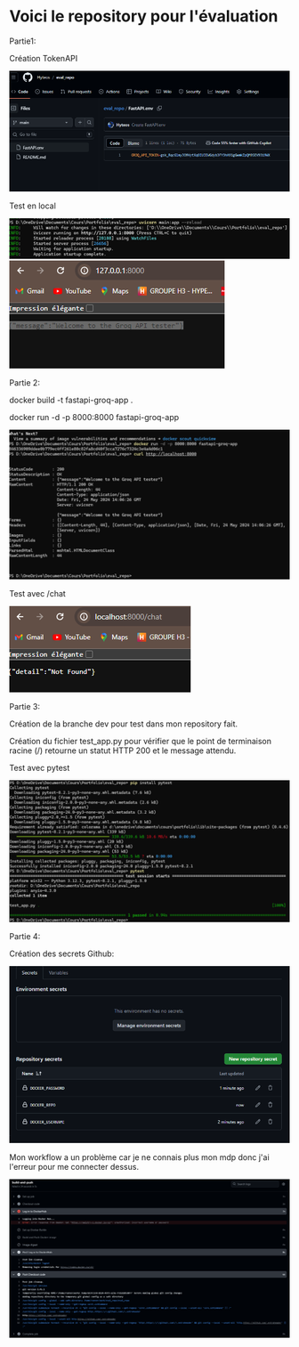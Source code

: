 # Voici le repository pour l'évaluation
Partie1:

Création TokenAPI 

![alt text](image.png)

Test en local 

![alt text](image-2.png)
![alt text](image-1.png)

Partie 2:

docker build -t fastapi-groq-app .

docker run -d -p 8000:8000 fastapi-groq-app

![alt text](image-3.png)

Test avec /chat

![alt text](image-4.png)

Partie 3:

Création de la branche dev pour test dans mon repository fait.

Création du fichier test_app.py pour vérifier que le point de terminaison racine (/) retourne un statut HTTP 200 et le message attendu.

Test avec pytest

![alt text](image-5.png)

Partie 4:

Création des secrets Github:

![alt text](image-6.png)

Mon workflow a un problème car je ne connais plus mon mdp donc j'ai  l'erreur pour me connecter dessus.

![alt text](image-7.png)